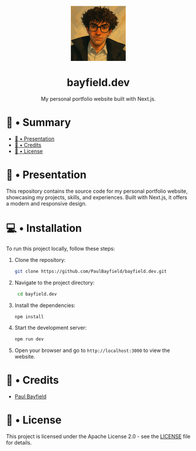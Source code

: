 ﻿<div align="center">
<img src="./public/images/avatar.png" alt="logo" width="150" height="150" border-radius="50%" />
  
# bayfield.dev
My personal portfolio website built with Next.js.

</div>
  
# 📖 • Summary

- [🚀 • Presentation](#--presentation)
- [📃 • Credits](#--credits)
- [📝 • License](#--license)

# 🚀 • Presentation

This repository contains the source code for my personal portfolio website, showcasing my projects, skills, and experiences. Built with Next.js, it offers a modern and responsive design.

# 💻 • Installation

To run this project locally, follow these steps:
1. Clone the repository:
   ```bash
   git clone https://github.com/PaulBayfield/bayfield.dev.git
   ```
2. Navigate to the project directory:
   ```bash
    cd bayfield.dev
    ```
3. Install the dependencies:
    ```bash
    npm install
    ```
4. Start the development server:
    ```bash
    npm run dev
    ```
5. Open your browser and go to `http://localhost:3000` to view the website.

# 📃 • Credits

- [Paul Bayfield](https://github.com/PaulBayfield)

# 📝 • License

This project is licensed under the Apache License 2.0 - see the [LICENSE](LICENSE) file for details.
